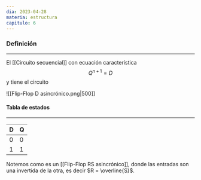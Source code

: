 ```yaml
---
dia: 2023-04-28
materia: estructura
capitulo: 6
---
```

### Definición
---
El [[Circuito secuencial]] con ecuación característica $$ Q^{n + 1} = D $$
y tiene el circuito

![[Flip-Flop D asincrónico.png|500]]

#### Tabla de estados
---

| D   | Q   |
| --- | --- |
| 0   | 0   |
| 1   | 1    |

Notemos como es un [[Flip-Flop RS asincrónico]], donde las entradas son una invertida de la otra, es decir $R = \overline{S}$.